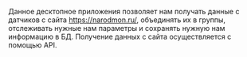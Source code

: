 Данное десктопное приложения позволяет нам получать данные с датчиков с сайта https://narodmon.ru/, объединять их в группы, отслеживать нужные нам параметры и сохранять нужную нам информацию в БД.
Получение данных с сайта осуществляется с помощью API.
